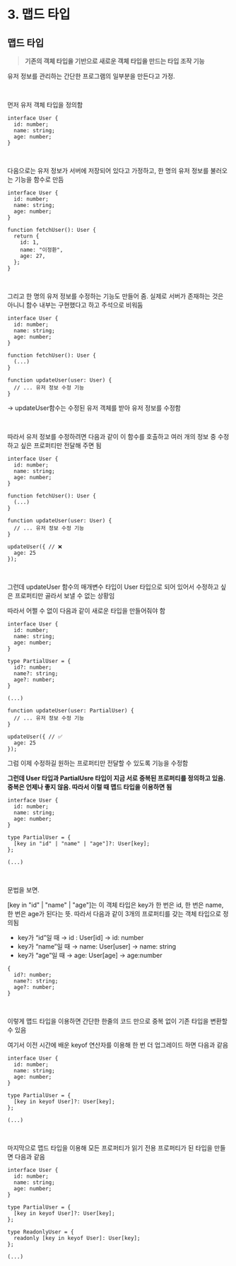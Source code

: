 # 3. 맵드 타입
## 맵드 타입


> **기존의 객체 타입을 기반으로 새로운 객체 타입을 만드는 타입 조작 기능**
>

유저 정보를 관리하는 간단한 프로그램의 일부분을 만든다고 가정.

<br>

먼저 유저 객체 타입을 정의함

```tsx
interface User {
  id: number;
  name: string;
  age: number;
}
```

<br>

다음으로는 유저 정보가 서버에 저장되어 있다고 가정하고, 한 명의 유저 정보를 불러오는 기능을 함수로 만듬

```tsx
interface User {
  id: number;
  name: string;
  age: number;
}

function fetchUser(): User {
  return {
    id: 1,
    name: "이정환",
    age: 27,
  };
}
```

<br>

그리고 한 명의 유저 정보를 수정하는 기능도 만들어 줌. 실제로 서버가 존재하는 것은 아니니 함수 내부는 구현했다고 하고 주석으로 비워둠

```tsx
interface User {
  id: number;
  name: string;
  age: number;
}

function fetchUser(): User {
  (...)
}

function updateUser(user: User) {
  // ... 유저 정보 수정 기능
}
```

→ updateUser함수는 수정된 유저 객체를 받아 유저 정보를 수정함

<br>

따라서 유저 정보를 수정하려면 다음과 같이 이 함수를 호출하고 여러 개의 정보 중 수정하고 싶은 프로퍼티만 전달해 주면 됨

```tsx
interface User {
  id: number;
  name: string;
  age: number;
}

function fetchUser(): User {
  (...)
}

function updateUser(user: User) {
  // ... 유저 정보 수정 기능
}

updateUser({ // ❌
  age: 25
});
```

<br>

그런데 updateUser 함수의 매개변수 타입이 User 타입으로 되어 있어서 수정하고 싶은 프로퍼티만 골라서 보낼 수 없는 상황임

따라서 어쩔 수 없이 다음과 같이 새로운 타입을 만들어줘야 함

```tsx
interface User {
  id: number;
  name: string;
  age: number;
}

type PartialUser = {
  id?: number;
  name?: string;
  age?: number;
}

(...)

function updateUser(user: PartialUser) {
  // ... 유저 정보 수정 기능
}

updateUser({ // ✅
  age: 25
});
```

그럼 이제 수정하길 원하는 프로퍼티만 전달할 수 있도록 기능을 수정함

**그런데 User 타입과 PartialUsre 타입이 지금 서로 중복된 프로퍼티를 정의하고 있음. 중복은 언제나 좋지 않음. 따라서 이럴 때 맵드 타입을 이용하면 됨**

```tsx
interface User {
  id: number;
  name: string;
  age: number;
}

type PartialUser = {
  [key in "id" | "name" | "age"]?: User[key];
};

(...)
```

<br>

문법을 보면.

[key in "id" | "name" | "age"]는 이 객체 타입은 key가 한 번은 id, 한 번은 name, 한 번은 age가 된다는 뜻. 따라서 다음과 같이 3개의 프로퍼티를 갖는 객체 타입으로 정의됨

- key가 “id”일 때 → id :  User[id] → id: number
- key가 “name”일 때 → name: User[user] → name: string
- key가 “age”일 때 → age: User[age] → age:number

```tsx
{
  id?: number;
  name?: string;
  age?: number;
}
```

<br>

이렇게 맵드 타입을 이용하면 간단한 한줄의 코드 만으로 중복 없이 기존 타입을 변환할 수 있음

여기서 이전 시간에 배운 keyof 연산자를 이용해 한 번 더 업그레이드 하면 다음과 같음

```tsx
interface User {
  id: number;
  name: string;
  age: number;
}

type PartialUser = {
  [key in keyof User]?: User[key];
};

(...)
```

<br>

마지막으로 맵드 타입을 이용해 모든 프로퍼티가 읽기 전용 프로퍼티가 된 타입을 만들면 다음과 같음

```tsx
interface User {
  id: number;
  name: string;
  age: number;
}

type PartialUser = {
  [key in keyof User]?: User[key];
};

type ReadonlyUser = {
  readonly [key in keyof User]: User[key];
};

(...)
```
